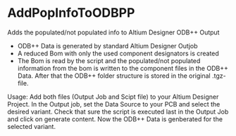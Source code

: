 # AddPopInfoToODBPP
Adds the populated/not populated info to Altium Designer ODB++ Output

- ODB++ Data is generated by standard Altium Designer Outjob
- A reduced Bom with only the used component designators is created
- The Bom is read by the script and the populated/not populated information from the bom is written to the component files in the ODB++ Data. After that the ODB++ folder structure is stored in the original .tgz-file.

Usage:
Add both files (Output Job and Scipt file) to your Altium Designer Project.
In the Output job, set the Data Source to your PCB and select the desired variant.
Check that sure the script is executed last in the Output Job and click on generate content.
Now the ODB++ Data is genberated for the selected variant.
